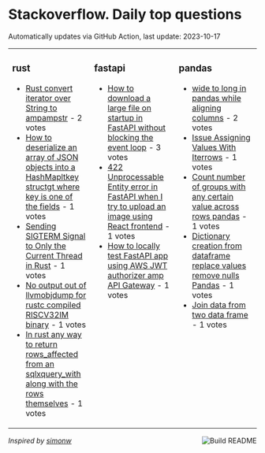 # Stackoverflow. Daily top questions 

Automatically updates via GitHub Action, last update: <!-- date starts -->2023-10-17<!-- date ends -->


<table><tr><td valign="top" width="33%">

### rust
<!-- rust starts -->
* [Rust convert iterator over String to ampampstr](https://stackoverflow.com/questions/77299195/rust-convert-iterator-over-string-to-str) - 2 votes
* [How to deserialize an array of JSON objects into a HashMapltkey structgt where key is one of the fields](https://stackoverflow.com/questions/77298880/how-to-deserialize-an-array-of-json-objects-into-a-hashmapkey-struct-where-ke) - 1 votes
* [Sending SIGTERM Signal to Only the Current Thread in Rust](https://stackoverflow.com/questions/77302249/sending-sigterm-signal-to-only-the-current-thread-in-rust) - 1 votes
* [No output out of llvmobjdump for rustc compiled RISCV32IM binary](https://stackoverflow.com/questions/77299456/no-output-out-of-llvm-objdump-for-rustc-compiled-risc-v32im-binary) - 1 votes
* [In rust any way to return rows_affected from an sqlxquery_with along with the rows themselves](https://stackoverflow.com/questions/77302041/in-rust-any-way-to-return-rows-affected-from-an-sqlxquery-with-along-with) - 1 votes
<!-- rust ends -->
</td><td valign="top" width="34%">


### fastapi
<!-- fastapi starts -->
* [How to download a large file on startup in FastAPI without blocking the event loop](https://stackoverflow.com/questions/77305160/how-to-download-a-large-file-on-startup-in-fastapi-without-blocking-the-event-lo) - 3 votes
* [422 Unprocessable Entity error in FastAPI when I try to upload an image using React frontend](https://stackoverflow.com/questions/77304548/422-unprocessable-entity-error-in-fastapi-when-i-try-to-upload-an-image-using-re) - 1 votes
* [How to locally test FastAPI app using AWS JWT authorizer amp API Gateway](https://stackoverflow.com/questions/77303939/how-to-locally-test-fastapi-app-using-aws-jwt-authorizer-api-gateway) - 1 votes
<!-- fastapi ends -->
</td><td valign="top" width="34%">


### pandas
<!-- pandas starts -->
* [wide to long in pandas while aligning columns](https://stackoverflow.com/questions/77306397/wide-to-long-in-pandas-while-aligning-columns) - 2 votes
* [Issue Assigning Values With Iterrows](https://stackoverflow.com/questions/77302816/issue-assigning-values-with-iterrows) - 1 votes
* [Count number of groups with any certain value across rows pandas](https://stackoverflow.com/questions/77308674/count-number-of-groups-with-any-certain-value-across-rows-pandas) - 1 votes
* [Dictionary creation from dataframe replace values remove nulls Pandas](https://stackoverflow.com/questions/77307821/dictionary-creation-from-dataframe-replace-values-remove-nulls-pandas) - 1 votes
* [Join data from two data frame](https://stackoverflow.com/questions/77307788/join-data-from-two-data-frame) - 1 votes
<!-- pandas ends -->
</td></tr></table>

<a href="https://github.com/hp0404/hp0404/actions"><img src="https://github.com/hp0404/hp0404/workflows/Build%20README/badge.svg" align="right" alt="Build README"></a> <p>*Inspired by  [simonw](https://github.com/simonw/simonw)*</p>
